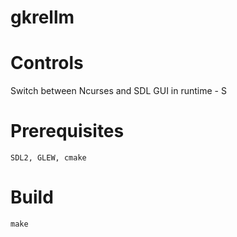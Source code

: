 # gkrellm

# Controls

Switch between Ncurses and SDL GUI in runtime - S

# Prerequisites

```
SDL2, GLEW, cmake
```

# Build

```
make
```
